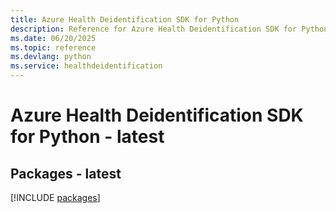```yaml
---
title: Azure Health Deidentification SDK for Python
description: Reference for Azure Health Deidentification SDK for Python
ms.date: 06/20/2025
ms.topic: reference
ms.devlang: python
ms.service: healthdeidentification
---
```

# Azure Health Deidentification SDK for Python - latest
## Packages - latest
[!INCLUDE [packages](health-deidentification-index.md)]